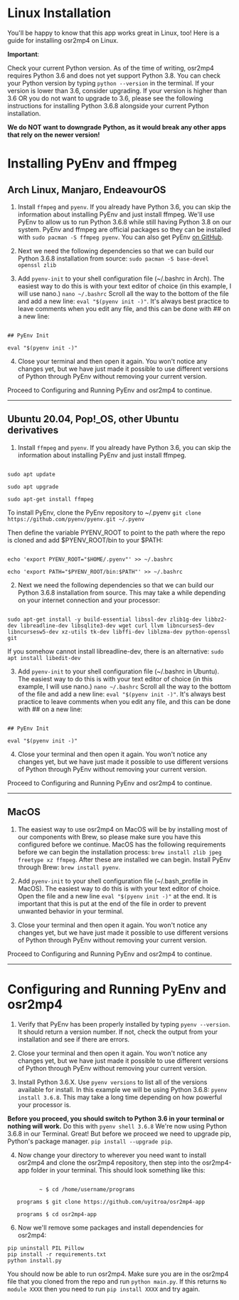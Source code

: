 # Linux Installation

You'll be happy to know that this app works great in Linux, too! Here is a guide for installing osr2mp4 on Linux.

**Important**:

Check your current Python version. As of the time of writing, osr2mp4 requires Python 3.6 and does not yet support Python 3.8. You can check your Python version by typing `python --version` in the terminal. If your version is lower than 3.6, consider upgrading. If your version is higher than 3.6 OR you do not want to upgrade to 3.6, please see the following instructions for installing Python 3.6.8 alongside your current Python installation.

**We do NOT want to downgrade Python, as it would break any other apps that rely on the newer version!**

# Installing PyEnv and ffmpeg

## Arch Linux, Manjaro, EndeavourOS

1. Install `ffmpeg` and `pyenv`. If you already have Python 3.6, you can skip the information about installing PyEnv and just install ffmpeg. We'll use PyEnv to allow us to run Python 3.6.8 while still having Python 3.8 on our system. PyEnv and ffmpeg are official packages so they can be installed with `sudo pacman -S ffmpeg pyenv`. You can also get PyEnv [on GitHub](https://github.com/pyenv/pyenv).

2. Next we need the following dependencies so that we can build our Python 3.6.8 installation from source: `sudo pacman -S base-devel openssl zlib`

3. Add `pyenv-init` to your shell configuration file (~/.bashrc in Arch). The easiest way to do this is with your text editor of choice (in this example, I will use nano.) `nano ~/.bashrc` Scroll all the way to the bottom of the file and add a new line: `eval "$(pyenv init -)"`. It's always best practice to leave comments when you edit any file, and this can be done with ## on a new line:

```

## PyEnv Init

eval "$(pyenv init -)"

```

4. Close your terminal and then open it again. You won't notice any changes yet, but we have just made it possible to use different versions of Python through PyEnv without removing your current version.

Proceed to Configuring and Running PyEnv and osr2mp4 to continue.

-------------------------------------------------------------------------------------------------------------------------------------

## Ubuntu 20.04, Pop!_OS, other Ubuntu derivatives

1. Install `ffmpeg` and `pyenv`. If you already have Python 3.6, you can skip the information about installing PyEnv and just install ffmpeg.

```

sudo apt update

sudo apt upgrade

sudo apt-get install ffmpeg

```

To install PyEnv, clone the PyEnv repository to ~/.pyenv `git clone https://github.com/pyenv/pyenv.git ~/.pyenv`

Then define the variable PYENV_ROOT to point to the path where the repo is cloned and add $PYENV_ROOT/bin to your $PATH:

```

echo 'export PYENV_ROOT="$HOME/.pyenv"' >> ~/.bashrc

echo 'export PATH="$PYENV_ROOT/bin:$PATH"' >> ~/.bashrc

```

2. Next we need the following dependencies so that we can build our Python 3.6.8 installation from source. This may take a while depending on your internet connection and your processor:

```

sudo apt-get install -y build-essential libssl-dev zlib1g-dev libbz2-dev libreadline-dev libsqlite3-dev wget curl llvm libncurses5-dev libncursesw5-dev xz-utils tk-dev libffi-dev liblzma-dev python-openssl git

```

If you somehow cannot install libreadline-dev, there is an alternative: `sudo apt install libedit-dev`

3. Add `pyenv-init` to your shell configuration file (~/.bashrc in Ubuntu). The easiest way to do this is with your text editor of choice (in this example, I will use nano.) `nano ~/.bashrc` Scroll all the way to the bottom of the file and add a new line: `eval "$(pyenv init -)"`. It's always best practice to leave comments when you edit any file, and this can be done with ## on a new line:

```

## PyEnv Init

eval "$(pyenv init -)"

```

4. Close your terminal and then open it again. You won't notice any changes yet, but we have just made it possible to use different versions of Python through PyEnv without removing your current version.

Proceed to Configuring and Running PyEnv and osr2mp4 to continue.

-------------------------------------------------------------------------------------------------------------------------------------

## MacOS

1. The easiest way to use osr2mp4 on MacOS will be by installing most of our components with Brew, so please make sure you have this configured before we continue. MacOS has the following requirements before we can begin the installation process: `brew install zlib jpeg freetype xz ffmpeg`. After these are installed we can begin. Install PyEnv through Brew: `brew install pyenv`.

2. Add `pyenv-init` to your shell configuration file (~/.bash_profile in MacOS). The easiest way to do this is with your text editor of choice. Open the file and a new line `eval "$(pyenv init -)"` at the end. It is important that this is put at the end of the file in order to prevent unwanted behavior in your terminal.

3. Close your terminal and then open it again. You won't notice any changes yet, but we have just made it possible to use different versions of Python through PyEnv without removing your current version.

Proceed to Configuring and Running PyEnv and osr2mp4 to continue.

-------------------------------------------------------------------------------------------------------------------------------------

# Configuring and Running PyEnv and osr2mp4

1. Verify that PyEnv has been properly installed by typing `pyenv --version`. It should return a version number. If not, check the output from your installation and see if there are errors.

2. Close your terminal and then open it again. You won't notice any changes yet, but we have just made it possible to use different versions of Python through PyEnv without removing your current version.

3. Install Python 3.6.X. Use `pyenv versions` to list all of the versions available for install. In this example we will be using Python 3.6.8: `pyenv install 3.6.8`. This may take a long time depending on how powerful your processor is.

**Before you proceed, you should switch to Python 3.6 in your terminal or nothing will work.** Do this with `pyenv shell 3.6.8` We're now using Python 3.6.8 in our Terminal. Great! But before we proceed we need to upgrade pip, Python's package manager. `pip install --upgrade pip`.

4. Now change your directory to wherever you need want to install osr2mp4 and clone the osr2mp4 repository, then step into the osr2mp4-app folder in your terminal. This should look something like this:

```

          ~ $ cd /home/username/programs

   programs $ git clone https://github.com/uyitroa/osr2mp4-app

   programs $ cd osr2mp4-app

```

6. Now we'll remove some packages and install dependencies for osr2mp4: 

```
pip uninstall PIL Pillow
pip install -r requirements.txt
python install.py
```
You should now be able to run osr2mp4. Make sure you are in the osr2mp4 file that you cloned from the repo and run `python main.py`. If this returns `No module XXXX` then you need to run `pip install XXXX` and try again.
